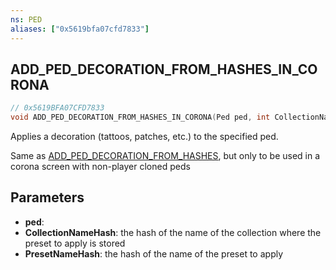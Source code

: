 ```yaml
---
ns: PED
aliases: ["0x5619bfa07cfd7833"]
---
```

## ADD_PED_DECORATION_FROM_HASHES_IN_CORONA

```c
// 0x5619BFA07CFD7833
void ADD_PED_DECORATION_FROM_HASHES_IN_CORONA(Ped ped, int CollectionNameHash, int PresetNameHash);
```

Applies a decoration (tattoos, patches, etc.) to the specified ped.

Same as [ADD_PED_DECORATION_FROM_HASHES](#_0x5F5D1665E352A839), but only to be used in a corona screen with non-player cloned peds


## Parameters
* **ped**: 
* **CollectionNameHash**: the hash of the name of the collection where the preset to apply is stored
* **PresetNameHash**: the hash of the name of the preset to apply
